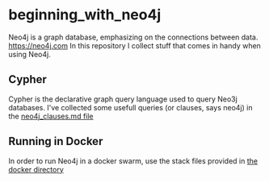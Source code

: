 # beginning_with_neo4j

Neo4j is a graph database, emphasizing on the connections between data. https://neo4j.com
In this repository I collect stuff that comes in handy when using Neo4j. 

## Cypher
Cypher is the declarative graph query language used to query Neo3j databases.
I've collected some usefull queries (or clauses, says neo4j) in the [neo4j_clauses.md file](./neo4j_clauses.md)

## Running in Docker
In order to run Neo4j in a docker swarm, use the stack files provided in [the docker directory](./docker/)

